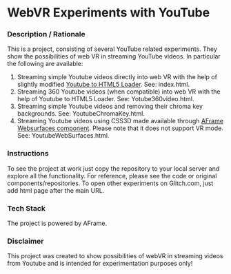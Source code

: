 # WebVR Experiments with YouTube

### **Description / Rationale**
This is a project, consisting of several YouTube related experiments. They show the possibilities of web VR in streaming YouTube videos. In particular the following are available:
1. Streaming simple Youtube videos directly into web VR with the help of slightly modified <a href="https://github.com/thelevicole/youtube-to-html5-loader">Youtube to HTML5 Loader</a>. See: index.html.  
2. Streaming 360 Youtube videos (when compatible) into web VR with the help of Youtube to HTML5 Loader. See: Yotube360video.html.
3. Streaming simple Youtube videos and removing their chroma key backgrounds. See: YoutubeChromaKey.html.
4. Streaming Youtube videos using CSS3D made available through <a href="https://github.com/ryota-mitarai/aframe-websurfaces">AFrame Websurfaces component</a>. Please note that it does not support VR mode. See: YoutubeWebSurfaces.html. 

### **Instructions**
To see the project at work just copy the repository to your local server and explore all the functionality. For reference, please see the code or original components/repositories. To open other experiments on Glitch.com, just add html page after the main URL.

### **Tech Stack**
The project is powered by AFrame.

### **Disclaimer**
This project was created to show possibilities of webVR in streaming videos from Youtube and is intended for experimentation purposes only!
